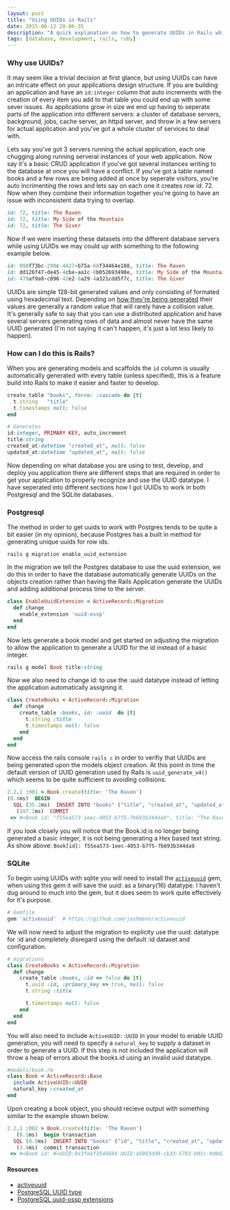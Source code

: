 ```yaml
---
layout: post
title: "Using UUIDs in Rails"
date: 2015-06-12 20-06-35
description: "A quick explanation on how to generate UUIDs in Rails while using the Postgres and SQLite databases"
tags: [database, development, rails, ruby]
---
```


### Why use UUIDs?
It may seem like a trivial decision at first glance, but using UUIDs can have an intricate effect on your applications design structure. If you are building an application and have an `id:integer` column that auto increments with the creation of every item you add to that table you could end up with some sever issues. As applications grow in size we end up having to seperate parts of the application into different servers: a cluster of database servers, background, jobs, cache server, an httpd server, and throw in a few servers for actual application and you've got a whole cluster of services to deal with.

Lets say you've got 3 servers running the actual application, each one chugging along running serveral instances of your web application. Now say it's a basic CRUD application if you've got several instances writing to the database at once you will have a conflict. If you've got a table named books and a few rows are being added at once by seperate visitors, you're auto incrimenting the rows and lets say on each one it creates row id: 72. Now when they combine their information together you're going to have an issue with inconsistent data trying to overlap.

~~~ ruby
id: 72, title: The Raven
id: 72, title: My Side of the Mountain
id: 72, title: The Giver
~~~

Now if we were inserting these datasets into the different database servers while using UUIDs we may could up with something to the following example below.

~~~ ruby
id: 898f73bc-290c-4427-b75a-68f34464e188, title: The Raven
id: dd126f47-de45-4cbe-aa1c-8b052693498e, title: My Side of the Mountain
id: 479af9a8-c096-42e2-8a29-4a321cdd5f7c, title: The Giver
~~~

UUIDs are simple 128-bit generated values and only consisting of formated using hexadecimal text. Depending on [how they're being generated](https://en.wikipedia.org/wiki/Universally_unique_identifier#Variants_and_versions) their values are generally a random value that will rarely have a collision value. It's generally safe to say that you can use a distributed application and have several servers generating rows of data and almost never have the same UUID generated (I'm not saying it can't happen, it's just a lot less likely to happen).


### How can I do this is Rails?
When you are generating models and scaffolds the `id` column is usually automatically generated with every table (unless specified), this is a feature build into Rails to make it easier and faster to develop.

~~~ ruby
create_table "books", force: :cascade do |t|
  t.string   "title"
  t.timestamps null: false
end

# Generates
id:integer, PRIMARY KEY, auto_increment
title:string
created_at:datetime "created_at", null: false
updated_at:datetime "updated_at", null: false
~~~

Now depending on what database you are using to test, develop, and deploy you application there are different steps that are required in order to get your application to properly recognize and use the UUID datatype. I have seperated into different sections how I got UUIDs to work in both Postgresql and the SQLite databases.


### Postgresql
The method in order to get uuids to work with Postgres tends to be quite a bit easier (in my opinion), because Postgres has a built in method for generating unique uuids for row ids.

~~~ shell
rails g migration enable_uuid_extension
~~~

In the migration we tell the Postgres database to use the uuid extension, we do this in order to have the database automatically generate UUIDs on the objects creation rather than having the Rails Application generate the UUIDs and adding additional process time to the server.

~~~ ruby
class EnableUuidExtension < ActiveRecord::Migration
  def change
    enable_extension 'uuid-ossp'
  end
end
~~~

Now lets generate a book model and get started on adjusting the migration to allow the application to generate a UUID for the id instead of a basic integer.

~~~ ruby
rails g model Book title:string
~~~

Now we also need to change id: to use the :uuid datatype instead of letting the application automatically assigning it.

~~~ ruby
class CreateBooks < ActiveRecord::Migration
  def change
    create_table :books, id: :uuid  do |t|
      t.string :title
      t.timestamps null: false
    end
  end
end
~~~


Now access the rails console `rails c` in order to verifiy that UUIDs are being generated upon the models object creation. At this point in time the default version of UUID generation used by Rails is `uuid_generate_v4()` which seems to be quite sufficient to avoiding collisions.

~~~ ruby
2.2.1 :001 > Book.create(title: 'The Raven')
(0.4ms)  BEGIN
  SQL (35.2ms)  INSERT INTO "books" ("title", "created_at", "updated_at") VALUES ($1, $2, $3) RETURNING "id"  [["title", "The Raven"], ["created_at", "2015-06-13 05:31:03.762157"], ["updated_at", "2015-06-13 05:31:03.762157"]]
   (197.1ms)  COMMIT
 => #<Book id: "f55ea573-1eec-4053-b7f5-7b693b344da9", title: "The Raven", created_at: "2015-06-13 05:31:03", updated_at: "2015-06-13 05:31:03">
~~~
If you look closely you will notice that the Book.id is no longer being generated a basic integer, it is not being generating a Hex based text string. As show above: `Book[id]: f55ea573-1eec-4053-b7f5-7b693b344da9`



### SQLite

To begin using UUIDs with sqlite you will need to install the [`activeuuid`](https://github.com/jashmenn/activeuuid) gem, when using this gem it will save the uuid: as a binary(16) datatype. I haven't dug around to much into the gem, but it does seem to work quite effectively for it's purpose.

~~~ ruby
# Gemfile
gem 'activeuuid'  # https://github.com/jashmenn/activeuuid
~~~

We will now need to adjust the migration to explicity use the uuid: datatype for :id and completely disregard using the default :id dataset and configuration.

~~~ ruby
# migrations
class CreateBooks < ActiveRecord::Migration
  def change
    create_table :books, :id => false do |t|
      t.uuid :id, :primary_key => true, null: false
      t.string :title

      t.timestamps null: false
    end
  end
end
~~~

You will also need to include `ActiveUUID::UUID` in your model to enable UUID generation, you will need to specify a `natural_key` to supply a dataset in order to generate a UUID. If this step is not included the application will throw a heap of errors about the books.id using an invalid uuid datatype.

~~~ ruby
#models/book.rb
class Book < ActiveRecord::Base
  include ActiveUUID::UUID
  natural_key :created_at
end
~~~

Upon creating a book object, you should recieve output with something similar to the example shown below.

~~~ ruby
2.2.1 :002 > Book.create(title: 'The Raven')
   (0.1ms)  begin transaction
  SQL (0.5ms)  INSERT INTO "books" ("id", "title", "created_at", "updated_at") VALUES (?, ?, ?, ?)  [["id", "<16 bytes of binary data>"], ["title", "The Raven"], ["created_at", "2015-06-13 05:57:45.728134"], ["updated_at", "2015-06-13 05:57:45.728134"]]
   (3.4ms)  commit transaction
 => #<Book id: #<UUID:0x3feef3549684 UUID:a5093dd9-cb33-5783-b01c-0d0d381490f1>, title: "The Raven", created_at: "2015-06-13 05:57:45", updated_at: "2015-06-13 05:57:45">
~~~

#### Resources
* [activeuuid](https://github.com/jashmenn/activeuuid)
* [PostgreSQL UUID type](http://www.postgresql.org/docs/9.3/static/datatype-uuid.html)
* [PostgreSQL uuid-ossp extensions](http://www.postgresql.org/docs/9.3/static/uuid-ossp.html)
